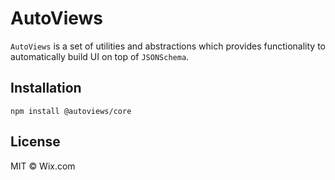 # AutoViews

`AutoViews` is a set of utilities and abstractions which provides functionality to automatically build UI on top of `JSONSchema`.

## Installation

```
npm install @autoviews/core
```

## License

MIT © Wix.com

